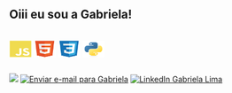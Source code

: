 ## Oiii eu sou a Gabriela!

<div style="display: inline_block"><br>
  <img align="center" alt="Rafa-Js" height="30" width="40" src="https://raw.githubusercontent.com/devicons/devicon/master/icons/javascript/javascript-plain.svg">
  <img align="center" alt="Rafa-HTML" height="30" width="40" src="https://raw.githubusercontent.com/devicons/devicon/master/icons/html5/html5-original.svg">
  <img align="center" alt="Rafa-CSS" height="30" width="40" src="https://raw.githubusercontent.com/devicons/devicon/master/icons/css3/css3-original.svg">
  <img align="center" alt="Rafa-Python" height="30" width="40" src="https://raw.githubusercontent.com/devicons/devicon/master/icons/python/python-original.svg">
</div>
  
  ##
 
<div> 
<a href="https://instagram.com/gabizinharl" target="_blank"><img src="https://img.shields.io/badge/-Instagram-%23E4405F?style=for-the-badge&logo=instagram&logoColor=white" target="_blank"></a>
<a href="mailto:gabrielalimalr@gmail.com"><img src="https://img.shields.io/badge/-Gmail-%23333?style=for-the-badge&logo=gmail&logoColor=white" alt="Enviar e-mail para Gabriela"></a>
<a href="https://www.linkedin.com/in/gabriela-lima-096405299" target="_blank"><img src="https://img.shields.io/badge/-LinkedIn-%230077B5?style=for-the-badge&logo=linkedin&logoColor=white" alt="LinkedIn Gabriela Lima"></a>

  
</div>
